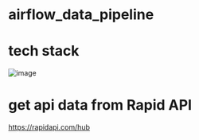 # airflow_data_pipeline

# tech stack

![image](https://github.com/user-attachments/assets/2563d1b6-7a2f-4c1b-87fd-facd0e61cd85)


# get api data from Rapid API

https://rapidapi.com/hub


